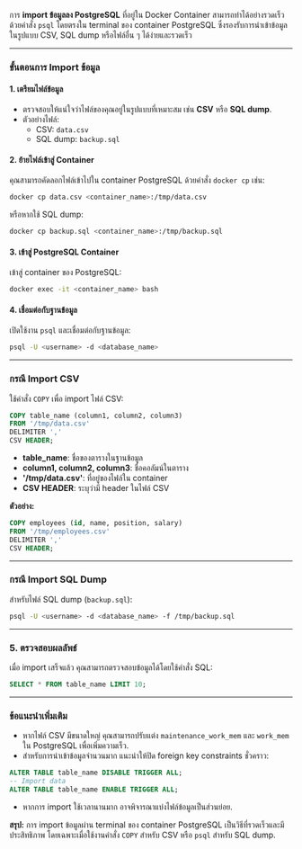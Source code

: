 การ **import ข้อมูลลง PostgreSQL** ที่อยู่ใน Docker Container สามารถทำได้อย่างรวดเร็วด้วยคำสั่ง `psql` โดยตรงใน terminal ของ container PostgreSQL ซึ่งรองรับการนำเข้าข้อมูลในรูปแบบ CSV, SQL dump หรือไฟล์อื่น ๆ ได้ง่ายและรวดเร็ว

---

### **ขั้นตอนการ Import ข้อมูล**

#### **1. เตรียมไฟล์ข้อมูล**
- ตรวจสอบให้แน่ใจว่าไฟล์ของคุณอยู่ในรูปแบบที่เหมาะสม เช่น **CSV** หรือ **SQL dump**.
- ตัวอย่างไฟล์:
    - CSV: `data.csv`
    - SQL dump: `backup.sql`

#### **2. ย้ายไฟล์เข้าสู่ Container**
คุณสามารถคัดลอกไฟล์เข้าไปใน container PostgreSQL ด้วยคำสั่ง `docker cp` เช่น:
```bash
docker cp data.csv <container_name>:/tmp/data.csv
```
หรือหากใช้ SQL dump:
```bash
docker cp backup.sql <container_name>:/tmp/backup.sql
```

#### **3. เข้าสู่ PostgreSQL Container**
เข้าสู่ container ของ PostgreSQL:
```bash
docker exec -it <container_name> bash
```

#### **4. เชื่อมต่อกับฐานข้อมูล**
เปิดใช้งาน `psql` และเชื่อมต่อกับฐานข้อมูล:
```bash
psql -U <username> -d <database_name>
```

---

### **กรณี Import CSV**

ใช้คำสั่ง `COPY` เพื่อ import ไฟล์ CSV:
```sql
COPY table_name (column1, column2, column3)
FROM '/tmp/data.csv'
DELIMITER ','
CSV HEADER;
```

- **table_name**: ชื่อของตารางในฐานข้อมูล
- **column1, column2, column3**: ชื่อคอลัมน์ในตาราง
- **'/tmp/data.csv'**: ที่อยู่ของไฟล์ใน container
- **CSV HEADER**: ระบุว่ามี header ในไฟล์ CSV

**ตัวอย่าง:**
```sql
COPY employees (id, name, position, salary)
FROM '/tmp/employees.csv'
DELIMITER ','
CSV HEADER;
```

---

### **กรณี Import SQL Dump**

สำหรับไฟล์ SQL dump (`backup.sql`):
```bash
psql -U <username> -d <database_name> -f /tmp/backup.sql
```

---

### **5. ตรวจสอบผลลัพธ์**
เมื่อ import เสร็จแล้ว คุณสามารถตรวจสอบข้อมูลได้โดยใช้คำสั่ง SQL:
```sql
SELECT * FROM table_name LIMIT 10;
```

---

### **ข้อแนะนำเพิ่มเติม**
- หากไฟล์ CSV มีขนาดใหญ่ คุณสามารถปรับแต่ง `maintenance_work_mem` และ `work_mem` ใน PostgreSQL เพื่อเพิ่มความเร็ว.
- สำหรับการนำเข้าข้อมูลจำนวนมาก แนะนำให้ปิด foreign key constraints ชั่วคราว:
```sql
ALTER TABLE table_name DISABLE TRIGGER ALL;
-- Import data
ALTER TABLE table_name ENABLE TRIGGER ALL;
```

- หากการ import ใช้เวลานานมาก อาจพิจารณาแบ่งไฟล์ข้อมูลเป็นส่วนย่อย.

**สรุป:** การ import ข้อมูลผ่าน terminal ของ container PostgreSQL เป็นวิธีที่รวดเร็วและมีประสิทธิภาพ โดยเฉพาะเมื่อใช้งานคำสั่ง `COPY` สำหรับ CSV หรือ `psql` สำหรับ SQL dump.